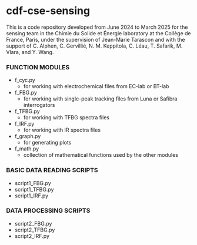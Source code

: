 # cdf-cse-sensing

This is a code repository developed from June 2024 to March 2025 for the sensing team in the Chimie du Solide et Énergie laboratory at the Collège de France, Paris, under the supervision of Jean-Marie Tarascon and with the support of C. Alphen, C. Gervillié, N. M. Keppitola, C. Léau, T. Safarik, M. Vlara, and Y. Wang. 

### FUNCTION MODULES
- f_cyc.py
  - for working with electrochemical files from EC-lab or BT-lab
- f_FBG.py
  - for working with single-peak tracking files from Luna or Safibra interrogators
- f_TFBG.py
  - for working with TFBG spectra files
- f_IRF.py
  - for working with IR spectra files
- f_graph.py
  - for generating plots
- f_math.py
  - collection of mathematical functions used by the other modules

### BASIC DATA READING SCRIPTS
- script1_FBG.py
- script1_TFBG.py
- script1_IRF.py

### DATA PROCESSING SCRIPTS
- script2_FBG.py
- script2_TFBG.py
- script2_IRF.py

